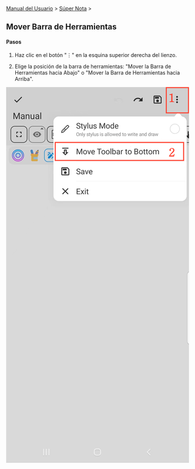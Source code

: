 [Manual del Usuario](/dragonnest/drawnote/manual/es) > [Súper Nota](/dragonnest/drawnote/manual/es/super_note) >

Mover Barra de Herramientas
---
#### Pasos

1. Haz clic en el botón "⋮" en la esquina superior derecha del lienzo.

2. Elige la posición de la barra de herramientas: "Mover la Barra de Herramientas hacia Abajo" o "Mover la Barra de Herramientas hacia Arriba".

![](imgs/move_toolbar1.png)